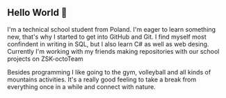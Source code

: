 ## Hello World 👋
I'm a technical school student from Poland. I'm eager to learn something new, that's why I started to get into GitHub and Git. I find myself most confindent in writing in SQL, but I also learn C# as well as web desing. Currently I'm working with my friends making repositories with our school projects on ZSK-octoTeam

Besides programming I like going to the gym, volleyball and all kinds of mountains activities. It's a really good feeling to take a break from everything once in a while and connect with nature.
<!--
**FMaciejewski/FMaciejewski** is a ✨ _special_ ✨ repository because its `README.md` (this file) appears on your GitHub profile.

Here are some ideas to get you started:

- 🔭 I’m currently working on ...
- 🌱 I’m currently learning ...
- 👯 I’m looking to collaborate on ...
- 🤔 I’m looking for help with ...
- 💬 Ask me about ...
- 📫 How to reach me: ...
- 😄 Pronouns: ...
- ⚡ Fun fact: ...
-->
